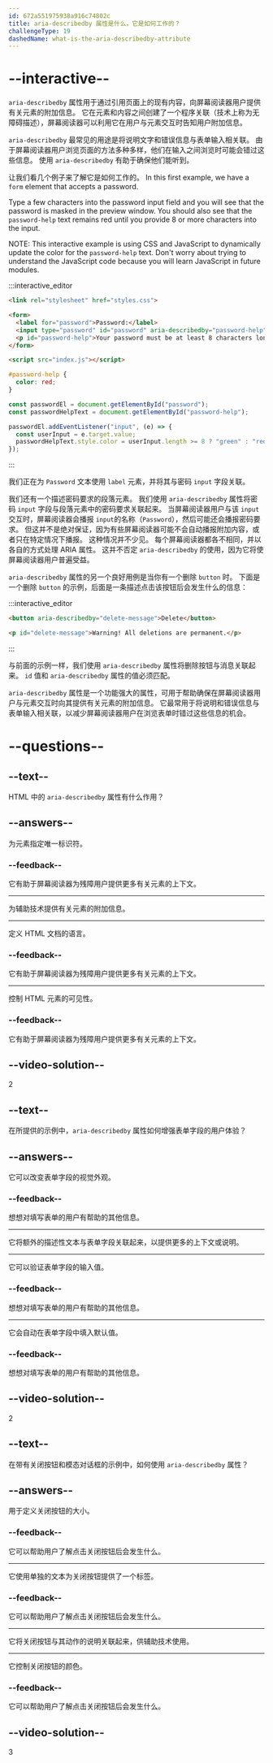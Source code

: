 ```yaml
---
id: 672a551975938a916c74802c
title: aria-describedby 属性是什么，它是如何工作的？
challengeType: 19
dashedName: what-is-the-aria-describedby-attribute
---
```


# --interactive--

`aria-describedby` 属性用于通过引用页面上的现有内容，向屏幕阅读器用户提供有关元素的附加信息。 它在元素和内容之间创建了一个程序关联（技术上称为无障碍描述），屏幕阅读器可以利用它在用户与元素交互时告知用户附加信息。

`aria-describedby` 最常见的用途是将说明文字和错误信息与表单输入相关联。 由于屏幕阅读器用户浏览页面的方法多种多样，他们在输入之间浏览时可能会错过这些信息。 使用 `aria-describedby` 有助于确保他们能听到。

让我们看几个例子来了解它是如何工作的。 In this first example, we have a `form` element that accepts a password.

Type a few characters into the password input field and you will see that the password is masked in the preview window. You should also see that the `password-help` text remains red until you provide 8 or more characters into the input.

NOTE: This interactive example is using CSS and JavaScript to dynamically update the color for the `password-help` text. Don't worry about trying to understand the JavaScript code because you will learn JavaScript in future modules.

:::interactive_editor

```html
<link rel="stylesheet" href="styles.css">

<form>
  <label for="password">Password:</label>
  <input type="password" id="password" aria-describedby="password-help" />
  <p id="password-help">Your password must be at least 8 characters long.</p>
</form>

<script src="index.js"></script>
```

```css
#password-help {
  color: red;
}
```

```js
const passwordEl = document.getElementById("password");
const passwordHelpText = document.getElementById("password-help");

passwordEl.addEventListener("input", (e) => { 
  const userInput = e.target.value;
  passwordHelpText.style.color = userInput.length >= 8 ? "green" : "red";
});
```

:::

我们正在为 `Password` 文本使用 `label` 元素，并将其与密码 `input` 字段关联。

我们还有一个描述密码要求的段落元素。 我们使用 `aria-describedby` 属性将密码 `input` 字段与段落元素中的密码要求关联起来。 当屏幕阅读器用户与该 `input` 交互时，屏幕阅读器会播报 `input`的名称（`Password`），然后可能还会播报密码要求。 但这并不是绝对保证，因为有些屏幕阅读器可能不会自动播报附加内容，或者只在特定情况下播报。 这种情况并不少见。 每个屏幕阅读器都各不相同，并以各自的方式处理 ARIA 属性。 这并不否定 `aria-describedby` 的使用，因为它将使屏幕阅读器用户普遍受益。

`aria-describedby` 属性的另一个良好用例是当你有一个删除 `button` 时。 下面是一个删除 `button` 的示例，后面是一条描述点击该按钮后会发生什么的信息：

:::interactive_editor

```html
<button aria-describedby="delete-message">Delete</button>

<p id="delete-message">Warning! All deletions are permanent.</p>
```

:::

与前面的示例一样，我们使用 `aria-describedby` 属性将删除按钮与消息关联起来。 `id` 值和 `aria-describedby` 属性的值必须匹配。

`aria-describedby` 属性是一个功能强大的属性，可用于帮助确保在屏幕阅读器用户与元素交互时向其提供有关元素的附加信息。 它最常用于将说明和错误信息与表单输入相关联，以减少屏幕阅读器用户在浏览表单时错过这些信息的机会。

# --questions--

## --text--

HTML 中的 `aria-describedby` 属性有什么作用？

## --answers--

为元素指定唯一标识符。

### --feedback--

它有助于屏幕阅读器为残障用户提供更多有关元素的上下文。

---

为辅助技术提供有关元素的附加信息。

---

定义 HTML 文档的语言。

### --feedback--

它有助于屏幕阅读器为残障用户提供更多有关元素的上下文。

---

控制 HTML 元素的可见性。

### --feedback--

它有助于屏幕阅读器为残障用户提供更多有关元素的上下文。

## --video-solution--

2

## --text--

在所提供的示例中，`aria-describedby` 属性如何增强表单字段的用户体验？

## --answers--

它可以改变表单字段的视觉外观。

### --feedback--

想想对填写表单的用户有帮助的其他信息。

---

它将额外的描述性文本与表单字段关联起来，以提供更多的上下文或说明。

---

它可以验证表单字段的输入值。

### --feedback--

想想对填写表单的用户有帮助的其他信息。

---

它会自动在表单字段中填入默认值。

### --feedback--

想想对填写表单的用户有帮助的其他信息。

## --video-solution--

2

## --text--

在带有关闭按钮和模态对话框的示例中，如何使用 `aria-describedby` 属性？

## --answers--

用于定义关闭按钮的大小。

### --feedback--

它可以帮助用户了解点击关闭按钮后会发生什么。

---

它使用单独的文本为关闭按钮提供了一个标签。

### --feedback--

它可以帮助用户了解点击关闭按钮后会发生什么。

---

它将关闭按钮与其动作的说明关联起来，供辅助技术使用。

---

它控制关闭按钮的颜色。

### --feedback--

它可以帮助用户了解点击关闭按钮后会发生什么。

## --video-solution--

3
